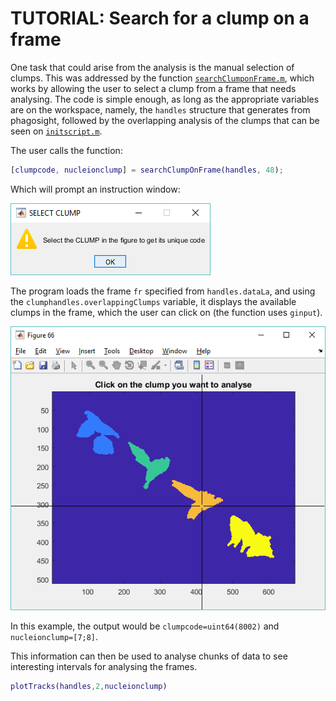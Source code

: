 # TUTORIAL: Search for a clump on a frame
One task that could arise from the analysis is the manual selection of clumps.
This was addressed by the function
[`searchClumponFrame.m`](../searchClumponFrame.m), which works by allowing the
user to select a clump from a frame that needs analysing. The code is simple
enough, as long as the appropriate variables are on the workspace, namely, the
`handles` structure that generates from phagosight, followed by the overlapping
analysis of the clumps that can be seen on
[`initscript.m`](../initscript.m).

The user calls the function:

```Matlab
[clumpcode, nucleionclump] = searchClumpOnFrame(handles, 48);
```
Which will prompt an instruction window:

![instruction-prompt](../figs/searchclump-instr.png)

The program loads the frame `fr` specified from `handles.dataLa`, and using the
`clumphandles.overlappingClumps` variable, it displays the available clumps in
the frame, which the user can click on (the function uses `ginput`).

![available-clumps](../figs/searchclump-available.png)

In this example, the output would be `clumpcode=uint64(8002)` and
`nucleionclump=[7;8]`.


This information can then be used to analyse chunks of data to see interesting
intervals for analysing the frames.
```Matlab
plotTracks(handles,2,nucleionclump)
```
